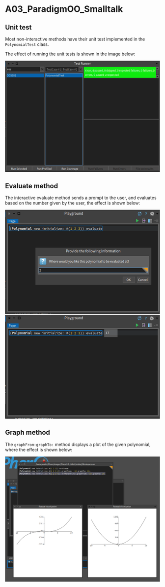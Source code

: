 # A03_ParadigmOO_Smalltalk

## Unit test

Most non-interactive methods have their unit test implemented in the `PolynomialTest` class.

The effect of running the unit tests is shown in the image below:

![Unit test](images/unit_test.png)

## Evaluate method

The interactive evaluate method sends a prompt to the user, and evaluates based on the number given by the user, the effect is shown below:

![Evaluate prompt](images/evaluate_0.png)
![Evaluate result](images/evaluate_1.png)

## Graph method

The `graphFrom:graphTo:` method displays a plot of the given polynomial, where the effect is shown below:

![Graph](images/graph.png)
